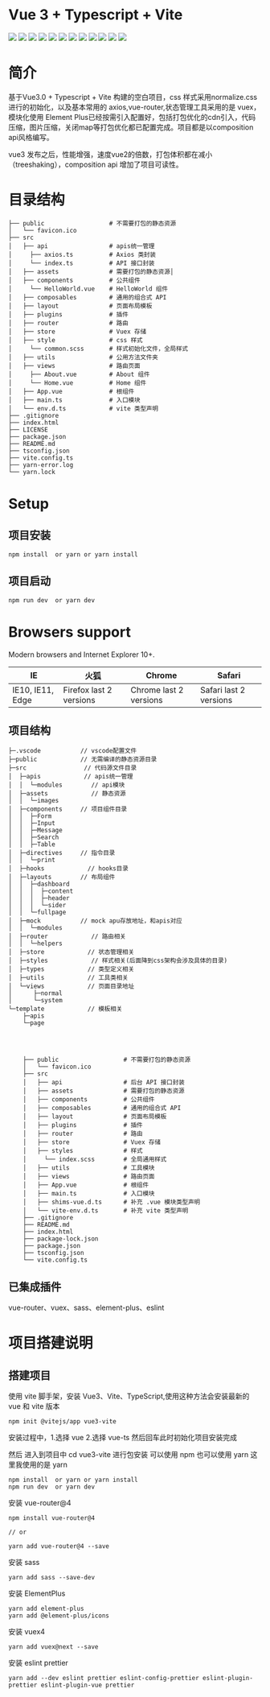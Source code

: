 # Vue 3 + Typescript + Vite


![](https://img.shields.io/badge/vue-3.2.6-brightgreen)
![](https://img.shields.io/badge/vue--router-4.0.0-brightgreen)
![](https://img.shields.io/badge/vuex-4.0.2-brightgreen)
![](https://img.shields.io/badge/axios-0.21.4-brightgreen)
![](https://img.shields.io/badge/sass-1.41.0-brightgreen)
![](https://img.shields.io/badge/normalize.css-v8.0.1-brightgreen)
![](https://img.shields.io/badge/element--plus-1.1.0-brightgreen)
![](https://img.shields.io/badge/Typescript-4.3.2-brightgreen)
![](https://img.shields.io/badge/vite-2.5.4-brightgreen)
![](https://img.shields.io/badge/license-MIT-green)
![](https://img.shields.io/badge/release-v0.0.1-blue)
![](https://img.shields.io/badge/%24-donate-ff69b4)

# 简介

基于Vue3.0 + Typescript + Vite 构建的空白项目，css 样式采用normalize.css 进行的初始化，以及基本常用的 axios,vue-router,状态管理工具采用的是 vuex，模块化使用 Element Plus已经按需引入配置好，包括打包优化的cdn引入，代码压缩，图片压缩，关闭map等打包优化都已配置完成。项目都是以composition api风格编写。

vue3 发布之后，性能增强，速度vue2的倍数，打包体积都在减小（treeshaking），composition api 增加了项目可读性。


# 目录结构

```
├── public                  # 不需要打包的静态资源
│   └── favicon.ico
├── src
│   ├── api                 # apis统一管理
│     ├── axios.ts          # Axios 类封装
│     └── index.ts          # API 接口封装
│   ├── assets              # 需要打包的静态资源│   
│   ├── components          # 公共组件
│     └── HelloWorld.vue    # HelloWorld 组件
│   ├── composables         # 通用的组合式 API
│   ├── layout              # 页面布局模板
│   ├── plugins             # 插件
│   ├── router              # 路由
│   ├── store               # Vuex 存储
│   ├── style               # css 样式
│     └── common.scss       # 样式初始化文件，全局样式
│   ├── utils               # 公用方法文件夹
│   ├── views               # 路由页面
│     ├── About.vue         # About 组件
│     └── Home.vue          # Home 组件
│   ├── App.vue             # 根组件
│   ├── main.ts             # 入口模块
│   └── env.d.ts            # vite 类型声明
├── .gitignore
├── index.html
├── LICENSE
├── package.json
├── README.md
├── tsconfig.json
├── vite.config.ts
├── yarn-error.log
└── yarn.lock
```

# Setup
## 项目安装

```
npm install  or yarn or yarn install
```

## 项目启动
```
npm run dev  or yarn dev
```


# Browsers support
Modern browsers and Internet Explorer 10+.

| IE  | 火狐 | Chrome |  Safari   |
| --- | --- | --- | --- |
|  IE10, IE11, Edge |  Firefox last 2 versions | Chrome last 2 versions | Safari last 2 versions |



## 项目结构

```
├─.vscode           // vscode配置文件
├─public            // 无需编译的静态资源目录
├─src                // 代码源文件目录
│  ├─apis            // apis统一管理
│  │  └─modules        // api模块
│  ├─assets            // 静态资源
│  │  └─images      
│  ├─components     // 项目组件目录
│  │  ├─Form
│  │  ├─Input
│  │  ├─Message
│  │  ├─Search
│  │  ├─Table
│  ├─directives     // 指令目录
│  │  └─print
│  ├─hooks            // hooks目录
│  ├─layouts        // 布局组件
│  │  ├─dashboard
│  │  │  ├─content
│  │  │  ├─header
│  │  │  └─sider
│  │  └─fullpage
│  ├─mock           // mock apu存放地址，和apis对应
│  │  └─modules
│  ├─router            // 路由相关
│  │  └─helpers
│  ├─store            // 状态管理相关
│  ├─styles            // 样式相关(后面降到css架构会涉及具体的目录)
│  ├─types            // 类型定义相关
│  ├─utils            // 工具类相关
│  └─views            // 页面目录地址
│      ├─normal    
│      └─system
└─template            // 模板相关
    ├─apis
    └─page



	
	├── public                  # 不需要打包的静态资源
	│   └── favicon.ico
	├── src
	│   ├── api                 # 后台 API 接口封装
	│   ├── assets              # 需要打包的静态资源
	│   ├── components          # 公共组件
	│   ├── composables         # 通用的组合式 API
	│   ├── layout              # 页面布局模板
	│   ├── plugins             # 插件
	│   ├── router              # 路由
	│   ├── store               # Vuex 存储
	│   ├── styles              # 样式
	│     └── index.scss        # 全局通用样式
	│   ├── utils               # 工具模块
	│   ├── views               # 路由页面
	│   ├── App.vue             # 根组件
	│   ├── main.ts             # 入口模块
	│   ├── shims-vue.d.ts      # 补充 .vue 模块类型声明
	│   └── vite-env.d.ts       # 补充 vite 类型声明
	├── .gitignore
	├── README.md
	├── index.html
	├── package-lock.json
	├── package.json
	├── tsconfig.json
	└── vite.config.ts

```

## 已集成插件

vue-router、vuex、sass、element-plus、eslint


# 项目搭建说明

## 搭建项目
使用 vite 脚手架，安装 Vue3、Vite、TypeScript,使用这种方法会安装最新的 vue 和 vite 版本

```
npm init @vitejs/app vue3-vite
```
安装过程中，1.选择 vue 2.选择 vue-ts 然后回车此时初始化项目安装完成

然后 进入到项目中 cd vue3-vite 进行包安装 可以使用 npm 也可以使用 yarn 这里我使用的是 yarn

```
npm install  or yarn or yarn install
npm run dev  or yarn dev
```

安装 vue-router@4

```
npm install vue-router@4

// or

yarn add vue-router@4 --save
```

安装 sass

```
yarn add sass --save-dev
```

安装 ElementPlus

```
yarn add element-plus
yarn add @element-plus/icons
```

安装 vuex4
```
yarn add vuex@next --save
```

安装 eslint prettier
```
yarn add --dev eslint prettier eslint-config-prettier eslint-plugin-prettier eslint-plugin-vue prettier
```


